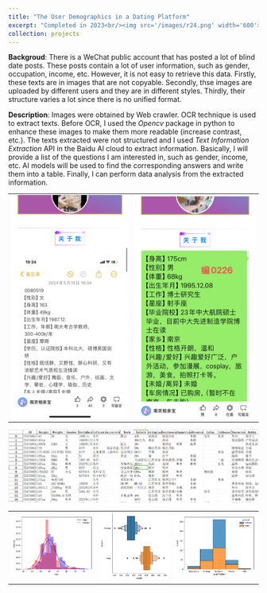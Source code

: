 ```yaml
---
title: "The User Demographics in a Dating Platform"
excerpt: "Completed in 2023<br/><img src='/images/r24.png' width='600'>"
collection: projects
---
```


**Backgroud**: There is a WeChat public account that has posted a lot of blind date posts. These posts contain a lot of user information, such as gender, occupation, income, etc. However, it is not easy to retrieve this data. Firstly, these texts are in images that are not copyable. Secondly, thse images are uploaded by different users and they are in different styles. Thirdly, their structure varies a lot since there is no unified format.

**Description**:
Images were obtained by Web crawler. OCR technique is used to extract texts. Before OCR, I used the *Opencv* package in python to enhance these images to make them more readable (increase contrast, etc.). The texts extracted were not structured and I used *Text Information Extraction* API in the Baidu AI cloud to extract information. Basically, I will provide a list of the questions I am interested in, such as gender, income, etc. AI models will be used to find the corresponding answers and write them into a table. Finally, I can perform data analysis from the extracted information.

<div align=center>
<table><tr>
<td><img src="/images/r21.jpg"></td>
<td><img src="/images/r22.jpg" ></td>
</tr></table>
</div>
<div align=center><img src="/images/r23.png"></div>
<div align=center>
<table><tr>
<td><img src="/images/r25.png"></td>
<td><img src="/images/r26.png"></td>
<td><img src="/images/r27.png"></td>
</tr></table>
<!-- <div align=center>
<table><tr>
<td><img src="/images/heat2.jpg"></td>
<td><img src="/images/heat3.jpg" ></td>
</tr></table>
</div> -->





